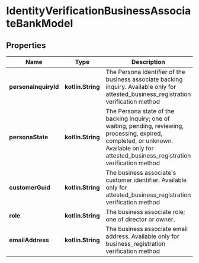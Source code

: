 
# IdentityVerificationBusinessAssociateBankModel

## Properties
Name | Type | Description | Notes
------------ | ------------- | ------------- | -------------
**personaInquiryId** | **kotlin.String** | The Persona identifier of the business associate backing inquiry. Available only for attested_business_registration verification method |  [optional]
**personaState** | **kotlin.String** | The Persona state of the backing inquiry; one of waiting, pending, reviewing, processing, expired, completed, or unknown. Available only for attested_business_registration verification method |  [optional]
**customerGuid** | **kotlin.String** | The business associate&#39;s customer identifier. Available only for attested_business_registration verification method |  [optional]
**role** | **kotlin.String** | The business associate role; one of director or owner. |  [optional]
**emailAddress** | **kotlin.String** | The business associate email address. Available only for business_registration verification method |  [optional]




